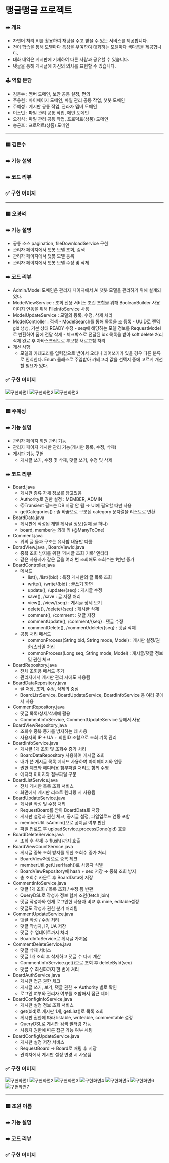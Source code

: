 # 맹글맹글 프로젝트

### ➡️ 개요
- 자연어 처리 AI를 활용하여 채팅을 주고 받을 수 있는 서비스를 제공합니다.
- 전이 학습을 통해 모델마다 특성을 부여하여 대화하는 모델마다 색다름을 제공합니다.
- 대화 내역은 게시판에 기재하여 다른 사람과 공유할 수 있습니다.
- 댓글을 통해 게시글에 자신의 의사를 표현할 수 있습니다.

### 🕹️ 역할 분담
- 김문수 : 멤버 도메인, 보안 공통 설정, 편의
- 주용현 : 마이페이지 도메인, 파일 관리 공통 작업, 챗봇 도메인
- 주예성 : 게시판 공통 작업, 관라자 멤버 도메인
- 이소민 : 파일 관리 공통 작업, 메인 도메인
- 오경석 : 파일 관리 공통 작업, 프로덕트(상품) 도메인
- 송근호 : 프로덕트(상품) 도메인
  
---

### 🟨 김문수

### ➡️ 기능 설명

### ➡️ 코드 리뷰

### ✅ 구현 이미지

---

### 🟨 오경석

### ➡️ 기능 설명
- 공통 소스 pagination, fileDownloadService 구현
-  관리자 페이지에서 챗봇 모델 조회, 검색
-  관리자 페이지에서 챗봇 모델 등록
-  관리자 페이지에서 챗봇 모델 수정 및 삭제


### ➡️ 코드 리뷰
- Admin/Model 도메인은 관리자 페이지에서 AI 챗봇 모델을 관리하기 위해 설계되었다.
- ModelViewService : 조회 전용 서비스
                     조건 조합을 위해 BooleanBuilder 사용
                     이미지 연동을 위해 FileInfoService 사용
- ModelUpdateService : 모델의 등록, 수정, 삭제 처리
- ModelController : 검색 - ModelSearch를 통해 목록을 조
                    등록 - UUID로 랜덤 gid 생성, 기본 상태 READY
                    수정 - seq에 해당하는 모델 정보를 RequestModel로 변환하여 폼에 전달
                    삭제 - 체크박스로 전달된 idx 목록을 받아 soft delete 처리
                           삭제 완료 후 자바스크립트로 부모창 새로고침 처리
- 개선 사항
  - 모델의 카테고리를 입력값으로 받아서 오타나 띄어쓰기가 있을 경우 다른 분류로 인식한다.
    Enum 클래스로 주입받아 카테고리 값을 선택지 중에 고르게 개선할 필요가 있다.

### ✅ 구현 이미지
![구현화면1](img/oks/구현화면1.png)
![구현화면2](img/oks/구현화면2_1.png)
![구현화면3](img/oks/구현화면3_1.png)

---

### 🟨 주예성

### ➡️ 기능 설명
- 관리자 페이지 회원 관리 기능
- 관리자 페이지 게시판 관리 기능(게시판 등록, 수정, 삭제)
- 게시판 기능 구현
  - 게시글 쓰기, 수정 및 삭제, 댓글 쓰기, 수정 및 삭제

### ➡️ 코드 리뷰
- Board.java
  - 게시판 종류 자체 정보를 담고있음
  - Authority로 권한 설정 : MEMBER, ADMIN
  - @Transient 필드는 DB 저장 안 됨 → UI에 필요할 때만 사용
  - getCategories() : 줄 바꿈으로 구분된 category 문자열을 리스트로 변환
- BoardData.java
  - 게시판에 작성된 개별 게시글 정보(실제 글 하나)
  - board, member는 외래 키 (@ManyToOne)
- Comment.java
  - 위의 글 들과 구조는 유사함 내용만 다름
- BoradView.java , BoardViewId.java
  - 중복 조회 방지를 위한 ‘게시글 조회 기록’ 엔티티
  - 같은 사용자가 같은 글을 여러 번 조회해도 조회수는 1번만 증가
- BoardController.java
  - 메서드
    - list(), /list/{bid} : 특정 게시판의 글 목록 조회
    - write(), /write/{bid} : 글쓰기 화면
    - update(), /update/{seq} : 게시글 수정
    - save(), /save : 글 저장 처리
    - view(), /view/{seq} : 게시글 상세 보기
    - delete(), /delete/{seq} : 게시글 삭제
    - comment(), /comment : 댓글 저장
    - commentUpdate(), /comment/{seq} : 댓글 수정
    - commentDelete(), /comment/delete/{seq} : 댓글 삭제
  - 공통 처리 메서드
    - commonProcess(String bid, String mode, Model) : 게시판 설정/권한/스타일 처리
    - commonProcess(Long seq, String mode, Model) : 게시글/댓글 정보 및 권한 체크
- BoardRepository.java
  - 전체 조회용 메서드 추가
  - 관리자에서 게시판 관리 시에도 사용됨
- BoardDataRepository.java
  - 글 저장, 조회, 수정, 삭제의 중심
  - BoardListService, BoardUpdateService, BoardInfoService 등 여러 곳에서 사용
- CommentRepository.java
  - 댓글 목록/상세/삭제에 활용
  - CommentInfoService, CommentUpdateService 등에서 사용
- BoardViewRepository.java
  - 조회수 중복 증가를 방지하는 데 사용
  - 사용자의 IP + UA + 회원ID 조합으로 조회 기록 관리
- BoardInfoService.java
  - 게시글 1개 조회 및 조회수 증가 처리
  - BoardDataRepository 사용하여 게시글 조회
  - 내가 쓴 게시글 목록 메서드 사용하여 마이페이지와 연동
  - 권한 체크와 에디터용 첨부파일 처리도 함께 수행
  - 에디터 이미지와 첨부파일 구분
- BoardListService.java
  - 전체 게시판 목록 조회 서비스
  - 화면에서 게시판 리스트 렌더링 시 사용됨
- BoardUpdateService.java
  - 게시글 작성 및 수정 처리
  - RequestBoard를 받아 BoardData로 저장
  - 게시판 설정과 권한 체크, 공지글 설정, 파일업로드 연동 포함
  - memberUtil.isAdmin()으로 공지글 여부 판단
  - 파일 업로드 후 uploadService.processDone(gid) 호출
- BoardDeleteService.java
  - 조회 후 삭제 → flush()까지 호출
- BoardViewCountService.java
  - 게시글 중복 조회 방지를 위한 조회수 증가 처리
  - BoardView저장으로 중복 체크
  - memberUtil.getUserHash()로 사용자 식별
  - BoardViewRepository에 hash + seq 저장 → 중복 조회 방지
  - 총 조회수 카운트 후 BoardData에 저장
- CommentInfoService.java
  - 댓글 1개 조회 / 목록 조회 / 수정 폼 반환
  - QueryDSL로 작성자 정보 함께 조인(fetch join)
  - 댓글 작성자와 현재 로그인한 사용자 비교 후 mine, editable설정
  - 댓글도 작성자 권한 분기 처리됨
- CommentUpdateService.java
  - 댓글 작성 / 수정 처리
  - 댓글 작성자, IP, UA 저장
  - 댓글 수 업데이트까지 처리
  - BoardInfoService로 게시글 가져옴
- CommentDeleteService.java
  - 댓글 삭제 서비스
  - 댓글 1개 조회 후 삭제하고 댓글 수 다시 계산
  - CommentInfoService.get()으로 조회 후 deleteById(seq)
  - 댓글 수 최신화까지 한 번에 처리
- BoardAuthService.java
  - 게시판 접근 권한 체크
  - 게시글 쓰기, 보기, 댓글 권한 → Authority 별로 확인
  - 로그인 여부와 관리자 여부를 조합해서 접근 제어
- BoardConfigInfoService.java
  - 게시판 설정 정보 조회 서비스
  - get(bid)로 게시판 1개, getList()로 목록 조회
  - 게시판 권한에 따라 listable, writeable, commentable 설정
  - QueryDSL로 게시판 검색 필터링 가능
  - 사용자 권한에 따른 접근 가능 여부 세팅
- BoardConfigUpdateService.java
  - 게시판 설정 저장 서비스
  - RequestBoard → Board로 매핑 후 저장
  - 관리자에서 게시판 설정 변경 시 사용됨

### ✅ 구현 이미지

![구현화면1](img/jys/1.png)
![구현화면2](img/jys/2.png)
![구현화면3](img/jys/3.png)
![구현화면4](img/jys/4.png)
![구현화면5](img/jys/5.png)
![구현화면6](img/jys/6.png)
![구현화면7](img/jys/7.png)

---

### 🟨 조원 이름

### ➡️ 기능 설명

### ➡️ 코드 리뷰

### ✅ 구현 이미지

